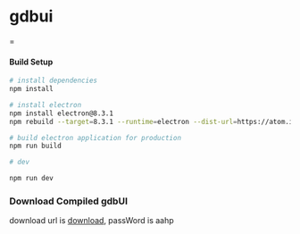 # gdbui
=

#### Build Setup

``` bash
# install dependencies
npm install

# install electron
npm install electron@8.3.1
npm rebuild --target=8.3.1 --runtime=electron --dist-url=https://atom.io/download/electron

# build electron application for production
npm run build

# dev

npm run dev
```

### Download Compiled gdbUI
download url is [download](https://wws.lanzoui.com/i5zUEpojktc), passWord is aahp
